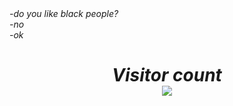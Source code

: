 <i>
 -do you like black people? <br>
 -no<br>
 -ok<br>
<i> 
  <h1 align="center">Visitor count<br>
  <img src="https://profile-counter.glitch.me/yourusernamehere/count.svg" />
    </h1>
</p>
